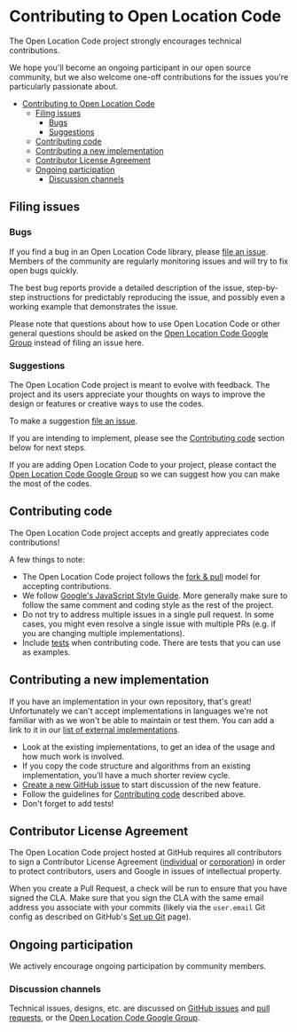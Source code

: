 # Contributing to Open Location Code

The Open Location Code project strongly encourages technical contributions.

We hope you'll become an ongoing participant in our open source community, but we also welcome one-off contributions for the issues you're particularly passionate about.

- [Contributing to Open Location Code](#contributing-to-open-location-code)
  - [Filing issues](#filing-issues)
    - [Bugs](#bugs)
    - [Suggestions](#suggestions)
  - [Contributing code](#contributing-code)
  - [Contributing a new implementation](#contributing-a-new-implementation)
  - [Contributor License Agreement](#contributor-license-agreement)
  - [Ongoing participation](#ongoing-participation)
    - [Discussion channels](#discussion-channels)

## Filing issues

### Bugs

If you find a bug in an Open Location Code library, please [file an issue](https://github.com/google/open-location-code/issues/new).
Members of the community are regularly monitoring issues and will try to fix open bugs quickly.

The best bug reports provide a detailed description of the issue, step-by-step instructions for predictably reproducing the issue, and possibly even a working example that demonstrates the issue.

Please note that questions about how to use Open Location Code or other general questions should be asked on the [Open Location Code Google Group](https://groups.google.com/forum/#!forum/open-location-code)<!-- Uncomment if this becomes sensible --><!-- or [Stack Overflow under the Open Location Code tag](http://stackoverflow.com/questions/tagged/open-location-code) -->
instead of filing an issue here.

### Suggestions

The Open Location Code project is meant to evolve with feedback.
The project and its users appreciate your thoughts on ways to improve the design or features or creative ways to use the codes.

To make a suggestion [file an issue](https://github.com/google/open-location-code/issues/new).

If you are intending to implement, please see the [Contributing code](#contributing-code) section below for next steps.

If you are adding Open Location Code to your project, please contact the [Open Location Code Google Group](https://groups.google.com/forum/#!forum/open-location-code) so we can suggest how you can make the most of the codes.

## Contributing code

The Open Location Code project accepts and greatly appreciates code contributions!

A few things to note:

- The Open Location Code project follows the [fork & pull](https://help.github.com/articles/using-pull-requests/#fork--pull) model for accepting contributions.
- We follow [Google's JavaScript Style Guide](https://google.github.io/styleguide/jsguide.html).
  More generally make sure to follow the same comment and coding style as the rest of the project.
- Do not try to address multiple issues in a single pull request.
  In some cases, you might even resolve a single issue with multiple PRs (e.g. if you are changing multiple implementations).
- Include [tests](TESTING.md) when contributing code.
  There are tests that you can use as examples.

## Contributing a new implementation

If you have an implementation in your own repository, that's great!
Unfortunately we can't accept implementations in languages we're not familiar with as we won't be able to maintain or test them.
You can add a link to it in our [list of external implementations](Documentation/External_Implementations.md).

- Look at the existing implementations, to get an idea of the usage and how much work is involved.
- If you copy the code structure and algorithms from an existing implementation, you'll have a much shorter review cycle.
- [Create a new GitHub issue](https://github.com/google/open-location-code/issues/new) to start discussion of the new feature.
- Follow the guidelines for [Contributing code](#contributing-code) described above.
- Don't forget to add tests!

## Contributor License Agreement

The Open Location Code project hosted at GitHub requires all contributors to sign a Contributor License Agreement ([individual](https://developers.google.com/open-source/cla/individual) or [corporation](https://developers.google.com/open-source/cla/corporate)) in order to protect contributors, users and Google in issues of intellectual property.

When you create a Pull Request, a check will be run to ensure that you have signed the CLA.
Make sure that you sign the CLA with the same email address you associate with your commits (likely via the `user.email` Git config as described on GitHub's [Set up Git](https://help.github.com/articles/set-up-git/) page).

## Ongoing participation

We actively encourage ongoing participation by community members.

### Discussion channels

Technical issues, designs, etc. are discussed on [GitHub issues](https://github.com/google/open-location-code/issues) and [pull requests](https://github.com/google/open-location-code/pulls),
or the [Open Location Code Google Group](https://groups.google.com/forum/#!forum/open-location-code)<!-- Uncomment if this becomes sensible --><!-- and [Stack Overflow under the Open Location Code tag](http://stackoverflow.com/questions/tagged/open-location-code) -->.
